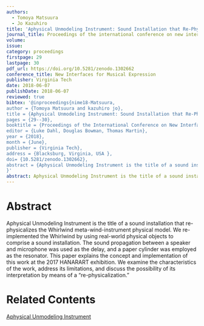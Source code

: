 ```yaml
---
authors:
  - Tomoya Matsuura
  - Jo Kazuhiro
title: 'Aphysical Unmodeling Instrument: Sound Installation that Re-Physicalizes a Meta-Wind-Instrument Physical Model, Whirlwind'
journal_title: Proceedings of the international conference on new interfaces for musical expression 2018
volume:
issue:
category: proceedings
firstpage: 29
lastpage: 30
pdf_url: https://doi.org/10.5281/zenodo.1302662
conference_title: New Interfaces for Musical Expression
publisher: Virginia Tech
date: 2018-06-07
publishDate: 2018-06-07
reviewed: true
bibtex: '@inproceedings{nime18-Matsuura,
author = {Tomoya Matsuura and kazuhiro jo},
title = {Aphysical Unmodeling Instrument: Sound Installation that Re-Physicalizes a Meta-Wind-Instrument Physical Model, Whirlwind},
pages = {29--30},
booktitle = {Proceedings of the International Conference on New Interfaces for Musical Expression},
editor = {Luke Dahl, Douglas Bowman, Thomas Martin},
year = {2018},
month = {June},
publisher = {Virginia Tech},
address = {Blacksburg, Virginia, USA },
doi= {10.5281/zenodo.1302662},
abstract = {Aphysical Unmodeling Instrument is the title of a sound installation that re-physicalizes the Whirlwind meta-wind-instrument physical model. We re-implemented the Whirlwind by using real-world physical objects to comprise a sound installation. The sound propagation between a speaker and microphone was used as the delay, and a paper cylinder was employed as the resonator. This paper explains the concept and implementation of this work at the 2017 HANARART exhibition. We examine the characteristics of the work, address its limitations, and discuss the possibility of its interpretation by means of a “re-physicalization.”}
}'
abstract: Aphysical Unmodeling Instrument is the title of a sound installation that re-physicalizes the Whirlwind meta-wind-instrument physical model. We re-implemented the Whirlwind by using real-world physical objects to comprise a sound installation. The sound propagation between a speaker and microphone was used as the delay, and a paper cylinder was employed as the resonator. This paper explains the concept and implementation of this work at the 2017 HANARART exhibition. We examine the characteristics of the work, address its limitations, and discuss the possibility of its interpretation by means of a “re-physicalization.”
---
```


# Abstract

Aphysical Unmodeling Instrument is the title of a sound installation that re-physicalizes the Whirlwind meta-wind-instrument physical model. We re-implemented the Whirlwind by using real-world physical objects to comprise a sound installation. The sound propagation between a speaker and microphone was used as the delay, and a paper cylinder was employed as the resonator. This paper explains the concept and implementation of this work at the 2017 HANARART exhibition. We examine the characteristics of the work, address its limitations, and discuss the possibility of its interpretation by means of a “re-physicalization.”

# Related Contents

[Aphysical Unmodeling Instrument](/works/aphysical-unmodeling-instrument)
